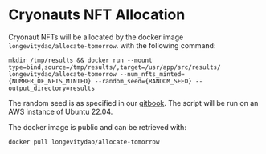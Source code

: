 # Cryonauts NFT Allocation

Cryonaut NFTs will be allocated by the docker image `longevitydao/allocate-tomorrow`.
with the following command:

```
mkdir /tmp/results && docker run --mount type=bind,source=/tmp/results/,target=/usr/app/src/results/ longevitydao/allocate-tomorrow --num_nfts_minted={NUMBER_OF_NFTS_MINTED} --random_seed={RANDOM_SEED} --output_directory=results
```

The random seed is as specified in our [gitbook](https://longevity-dao.gitbook.io/tomorrow-biostasis-nfts-listed-by-longevitydao/). The script will be run on an AWS instance of Ubuntu 22.04.

The docker image is public and can be retrieved with:

```
docker pull longevitydao/allocate-tomorrow
```
